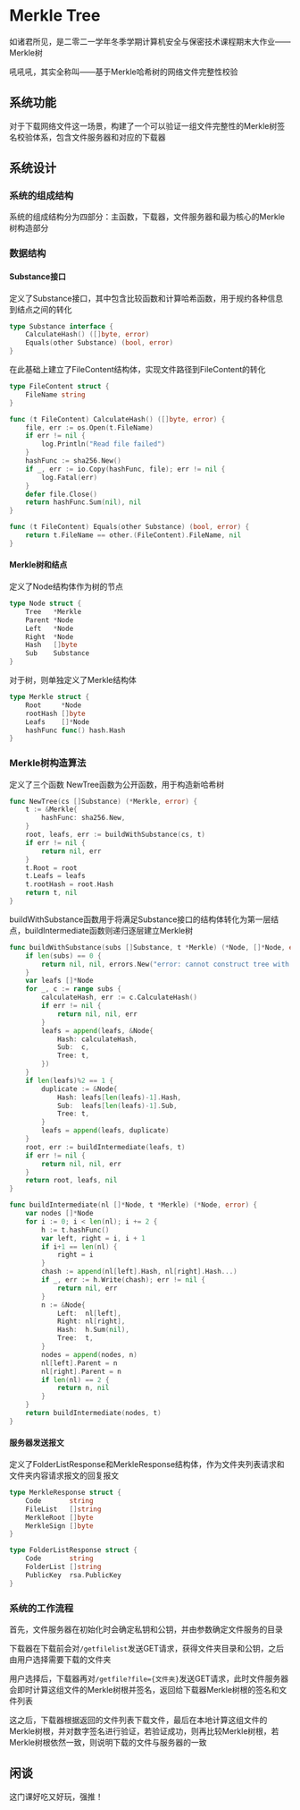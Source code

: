 # Merkle Tree

如诸君所见，是二零二一学年冬季学期计算机安全与保密技术课程期末大作业——Merkle树

吼吼吼，其实全称叫——基于Merkle哈希树的网络文件完整性校验

## 系统功能

对于下载网络文件这一场景，构建了一个可以验证一组文件完整性的Merkle树签名校验体系，包含文件服务器和对应的下载器

## 系统设计

### 系统的组成结构

系统的组成结构分为四部分：主函数，下载器，文件服务器和最为核心的Merkle树构造部分

### 数据结构

#### Substance接口

定义了Substance接口，其中包含比较函数和计算哈希函数，用于规约各种信息到结点之间的转化

```go
type Substance interface {
	CalculateHash() ([]byte, error)
	Equals(other Substance) (bool, error)
}
```

在此基础上建立了FileContent结构体，实现文件路径到FileContent的转化

```go
type FileContent struct {
	FileName string
}

func (t FileContent) CalculateHash() ([]byte, error) {
	file, err := os.Open(t.FileName)
	if err != nil {
		log.Println("Read file failed")
	}
	hashFunc := sha256.New()
	if _, err := io.Copy(hashFunc, file); err != nil {
		log.Fatal(err)
	}
	defer file.Close()
	return hashFunc.Sum(nil), nil
}

func (t FileContent) Equals(other Substance) (bool, error) {
	return t.FileName == other.(FileContent).FileName, nil
}
```

#### Merkle树和结点

定义了Node结构体作为树的节点

```go
type Node struct {
	Tree   *Merkle
	Parent *Node
	Left   *Node
	Right  *Node
	Hash   []byte
	Sub    Substance
}
```

对于树，则单独定义了Merkle结构体

```go
type Merkle struct {
	Root     *Node
	rootHash []byte
	Leafs    []*Node
	hashFunc func() hash.Hash
}
```

### Merkle树构造算法

定义了三个函数
NewTree函数为公开函数，用于构造新哈希树

```go
func NewTree(cs []Substance) (*Merkle, error) {
	t := &Merkle{
		hashFunc: sha256.New,
	}
	root, leafs, err := buildWithSubstance(cs, t)
	if err != nil {
		return nil, err
	}
	t.Root = root
	t.Leafs = leafs
	t.rootHash = root.Hash
	return t, nil
}
```

buildWithSubstance函数用于将满足Substance接口的结构体转化为第一层结点，buildIntermediate函数则递归逐层建立Merkle树

```go
func buildWithSubstance(subs []Substance, t *Merkle) (*Node, []*Node, error) {
	if len(subs) == 0 {
		return nil, nil, errors.New("error: cannot construct tree with no content")
	}
	var leafs []*Node
	for _, c := range subs {
		calculateHash, err := c.CalculateHash()
		if err != nil {
			return nil, nil, err
		}
		leafs = append(leafs, &Node{
			Hash: calculateHash,
			Sub:  c,
			Tree: t,
		})
	}
	if len(leafs)%2 == 1 {
		duplicate := &Node{
			Hash: leafs[len(leafs)-1].Hash,
			Sub:  leafs[len(leafs)-1].Sub,
			Tree: t,
		}
		leafs = append(leafs, duplicate)
	}
	root, err := buildIntermediate(leafs, t)
	if err != nil {
		return nil, nil, err
	}
	return root, leafs, nil
}

func buildIntermediate(nl []*Node, t *Merkle) (*Node, error) {
	var nodes []*Node
	for i := 0; i < len(nl); i += 2 {
		h := t.hashFunc()
		var left, right = i, i + 1
		if i+1 == len(nl) {
			right = i
		}
		chash := append(nl[left].Hash, nl[right].Hash...)
		if _, err := h.Write(chash); err != nil {
			return nil, err
		}
		n := &Node{
			Left:  nl[left],
			Right: nl[right],
			Hash:  h.Sum(nil),
			Tree:  t,
		}
		nodes = append(nodes, n)
		nl[left].Parent = n
		nl[right].Parent = n
		if len(nl) == 2 {
			return n, nil
		}
	}
	return buildIntermediate(nodes, t)
}
```

#### 服务器发送报文

定义了FolderListResponse和MerkleResponse结构体，作为文件夹列表请求和文件夹内容请求报文的回复报文

```go
type MerkleResponse struct {
	Code       string
	FileList   []string
	MerkleRoot []byte
	MerkleSign []byte
}

type FolderListResponse struct {
	Code       string
	FolderList []string
	PublicKey  rsa.PublicKey
}
```

### 系统的工作流程

首先，文件服务器在初始化时会确定私钥和公钥，并由参数确定文件服务的目录

下载器在下载前会对`/getfilelist`发送GET请求，获得文件夹目录和公钥，之后由用户选择需要下载的文件夹

用户选择后，下载器再对`/getfile?file={文件夹}`发送GET请求，此时文件服务器会即时计算这组文件的Merkle树根并签名，返回给下载器Merkle树根的签名和文件列表

这之后，下载器根据返回的文件列表下载文件，最后在本地计算这组文件的Merkle树根，并对数字签名进行验证，若验证成功，则再比较Merkle树根，若Merkle树根依然一致，则说明下载的文件与服务器的一致

## 闲谈

这门课好吃又好玩，强推！
